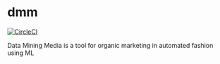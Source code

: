 # dmm 
[![CircleCI](https://circleci.com/gh/PankajMoolrajani/dmm/tree/master.svg?style=svg&circle-token=b5d148be48b825caa38fd24096471eb290493e98)](https://circleci.com/gh/PankajMoolrajani/dmm/tree/master)

Data Mining Media is a tool for organic marketing in automated fashion using ML
